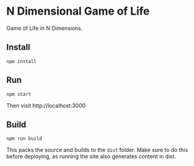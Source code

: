 N Dimensional Game of Life
==========================

Game of Life in N Dimensions.

Install
-------

```
npm install
```

Run
---

```
npm start
```

Then visit http://localhost:3000

Build
-----

```
npm run build
```

This packs the source and builds to the `dist` folder.
Make sure to do this before deploying, as running the site also generates content in dist.

